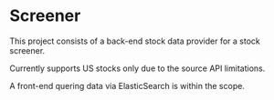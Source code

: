 # Screener

This project consists of a back-end stock data provider for a stock screener.

Currently supports US stocks only due to the source API limitations.

A front-end quering data via ElasticSearch is within the scope.
